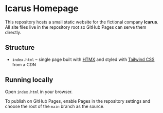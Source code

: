 # Icarus Homepage

This repository hosts a small static website for the fictional company **Icarus**. All site files live in the repository root so GitHub Pages can serve them directly.

## Structure
- `index.html` – single page built with [HTMX](https://htmx.org/) and styled with [Tailwind CSS](https://tailwindcss.com/) from a CDN

## Running locally
Open `index.html` in your browser.

To publish on GitHub Pages, enable Pages in the repository settings and choose the root of the `main` branch as the source.
